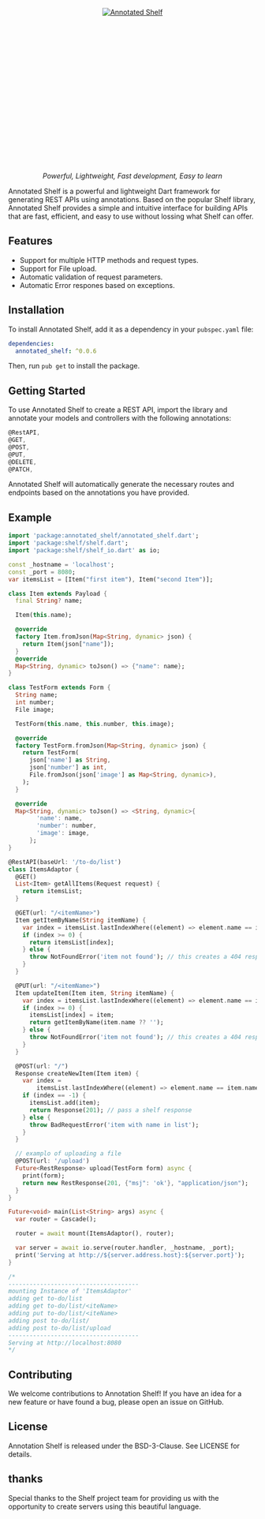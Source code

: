 <p align="center">
  <a href="https://pub.dev/packages/annotated_shelf"><img src="https://i.imgur.com/fP8Nm4j.png" style="max-height: 318px; min-height: 318px; max-width: 783px;" alt="Annotated Shelf"></a>
</p>
<p align="center">
    <em>Powerful, Lightweight, Fast development, Easy to learn</em>
</p>
 
Annotated Shelf is a powerful and lightweight Dart framework for generating REST APIs using annotations. Based on the popular Shelf library, Annotated Shelf provides a simple and intuitive interface for building APIs that are fast, efficient, and easy to use without lossing what Shelf can offer.
## Features

- Support for multiple HTTP methods and request types.
- Support for File upload.
- Automatic validation of request parameters.
- Automatic Error respones based on exceptions.

## Installation

To install Annotated Shelf, add it as a dependency in your `pubspec.yaml` file:

```yml
dependencies:
  annotated_shelf: ^0.0.6
```

Then, run `pub get` to install the package.

## Getting Started

To use Annotated Shelf to create a REST API, import the library and annotate your models and controllers with the following annotations:

```dart
@RestAPI,
@GET,
@POST,
@PUT,
@DELETE,
@PATCH,
```
Annotated Shelf will automatically generate the necessary routes and endpoints based on the annotations you have provided.

## Example
``` dart
import 'package:annotated_shelf/annotated_shelf.dart';
import 'package:shelf/shelf.dart';
import 'package:shelf/shelf_io.dart' as io;

const _hostname = 'localhost';
const _port = 8080;
var itemsList = [Item("first item"), Item("second Item")];

class Item extends Payload {
  final String? name;

  Item(this.name);

  @override
  factory Item.fromJson(Map<String, dynamic> json) {
    return Item(json["name"]);
  }
  @override
  Map<String, dynamic> toJson() => {"name": name};
}

class TestForm extends Form {
  String name;
  int number;
  File image;

  TestForm(this.name, this.number, this.image);

  @override
  factory TestForm.fromJson(Map<String, dynamic> json) {
    return TestForm(
      json['name'] as String,
      json['number'] as int,
      File.fromJson(json['image'] as Map<String, dynamic>),
    );
  }

  @override
  Map<String, dynamic> toJson() => <String, dynamic>{
        'name': name,
        'number': number,
        'image': image,
      };
}

@RestAPI(baseUrl: '/to-do/list')
class ItemsAdaptor {
  @GET()
  List<Item> getAllItems(Request request) {
    return itemsList;
  }

  @GET(url: "/<itemName>")
  Item getItemByName(String itemName) {
    var index = itemsList.lastIndexWhere((element) => element.name == itemName);
    if (index >= 0) {
      return itemsList[index];
    } else {
      throw NotFoundError('item not found'); // this creates a 404 response
    }
  }

  @PUT(url: "/<itemName>")
  Item updateItem(Item item, String itemName) {
    var index = itemsList.lastIndexWhere((element) => element.name == itemName);
    if (index >= 0) {
      itemsList[index] = item;
      return getItemByName(item.name ?? '');
    } else {
      throw NotFoundError('item not found'); // this creates a 404 response
    }
  }

  @POST(url: "/")
  Response createNewItem(Item item) {
    var index =
        itemsList.lastIndexWhere((element) => element.name == item.name);
    if (index == -1) {
      itemsList.add(item);
      return Response(201); // pass a shelf response
    } else {
      throw BadRequestError('item with name in list');
    }
  }

  // examplo of uploading a file
  @POST(url: '/upload')
  Future<RestResponse> upload(TestForm form) async {
    print(form);
    return new RestResponse(201, {"msj": 'ok'}, "application/json");
  }
}

Future<void> main(List<String> args) async {
  var router = Cascade();

  router = await mount(ItemsAdaptor(), router);

  var server = await io.serve(router.handler, _hostname, _port);
  print('Serving at http://${server.address.host}:${server.port}');
}

/* 
-------------------------------------
mounting Instance of 'ItemsAdaptor'
adding get to-do/list
adding get to-do/list/<iteName>
adding put to-do/list/<iteName>
adding post to-do/list/
adding post to-do/list/upload
-------------------------------------
Serving at http://localhost:8080
*/

```
## Contributing

We welcome contributions to Annotation Shelf! If you have an idea for a new feature or have found a bug, please open an issue on GitHub.

## License

Annotation Shelf is released under the BSD-3-Clause. See LICENSE for details.

## thanks
Special thanks to the Shelf project team for providing us with the opportunity to create servers using this beautiful language.
